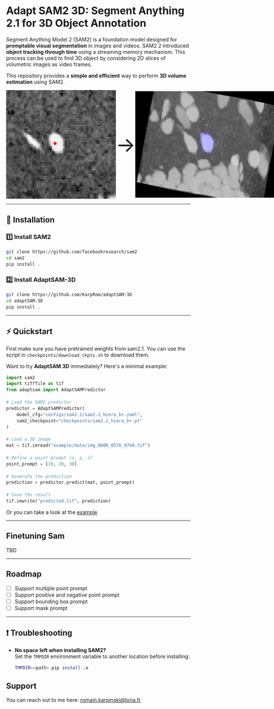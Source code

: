 # **Adapt SAM2 3D: Segment Anything 2.1 for 3D Object Annotation**

Segment Anything Model 2 (SAM2) is a foundation model designed for **promptable visual segmentation** in images and videos. SAM2 2 introduced **object tracking through time** using a streaming memory mechanism. This process can be used to find 3D object by considering 2D slices of volumetric images as video frames.

This repository provides a **simple and efficient** way to perform **3D volume estimation** using SAM2.

<div style="display: flex; align-items: center;">
    <img src="figs/2d.png" alt="2d object segmentation" width="300">
    <div style="width: 200px; text-align: center; font-size: 4em;">&#8594;</div>
    <img src="figs/3d.png" alt="3D object segmentation" width="400">
</div>

---

## 🚀 Installation

### 1️⃣ Install SAM2

```sh
git clone https://github.com/facebookresearch/sam2
cd sam2
pip install .
```

### 2️⃣ Install AdaptSAM-3D

```sh
git clone https://github.com/KarpRom/adaptSAM-3D
cd adaptSAM-3D
pip install .
```

---

## ⚡ Quickstart

First make sure you have pretrained weights from sam2.1.
You can use the script in `checkpoints/download_ckpts.sh` to download them.

Want to try **AdaptSAM 3D** immediately? Here's a minimal example:

```python
import sam2
import tifffile as tif
from adaptsam import AdaptSAMPredictor

# Load the SAM2 predictor
predictor = AdaptSAMPredictor(
    model_cfg="configs/sam2.1/sam2.1_hiera_b+.yaml",
    sam2_checkpoint="checkpoints/sam2.1_hiera_b+.pt"
)

# Load a 3D image
mat = tif.imread("example/data/img_0000_0576_0768.tif")

# Define a point prompt (x, y, z)
point_prompt = [10, 20, 30]

# Generate the prediction
prediction = predictor.predict(mat, point_prompt)

# Save the result
tif.imwrite("predicted.tif", prediction)
```

Or you can take a look at the [example](/example/cell_segmentation.ipynb)

---

## Finetuning Sam

TBD

---

## Roadmap

- [ ] Support multiple point prompt
- [ ] Support positive and negative point prompt
- [ ] Support bounding box prompt
- [ ] Support mask prompt

---

## ❗ Troubleshooting

- **No space left when installing SAM2?**  
  Set the `TMPDIR` environment variable to another location before installing:
  ```sh
  TMPDIR=<path> pip install .e
  ```

## Support

You can reach out to me here: romain.karpinski@loria.fr
